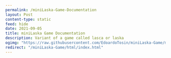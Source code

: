 ```yaml
---
permalink: /miniLaska-Game-Documentation
layout: Post
content-type: static
feed: hide
date: 2021-09-05
title: miniLaska Game Documentation
description: Variant of a game called lasca or laska
ogimg: "https://raw.githubusercontent.com/EdoardoTosin/miniLaska-Game/main/doc/example.jpg"
redirect: "/miniLaska-Game/html/index.html"
---
```

